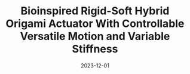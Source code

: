 ---
title: "Bioinspired Rigid-Soft Hybrid Origami Actuator With Controllable Versatile Motion and Variable Stiffness"
collection: publications
category: manuscripts
permalink: /publication/2023-12-01-bioinspired-origami-actuator
excerpt: 'Conventional soft pneumatic actuators (SPAs) are made of soft materials that facilitate safe interaction and adaptability. In positioning and loading tasks, however, SPAs demonstrate limited performance. In this article, we extend the current designs of SPAs upon integrating a tendon-driven parallel mechanism into a pneumatic origami chamber, inspired by the performances and structures of vertebrates. The inner rigid/outer soft actuator exploits the advantages of both, parallel mechanisms to achieve precise, versatile motion, and SPAs, to form a compliant, modular structure. With the antagonistic actuation of tendons-pulling and air-pushing, the actuator can exhibit multimode motion, tunable stiffness, and load-carrying maneuvers. Kinematic and quasi-static models are developed to predict the behavior and to control the actuator. Using readily accessible materials and fabrication methods, a prototype was built, on which validation experiments were conducted. The results prove the effectiveness of the model, and demonstrate the motion and stiffness characteristics of the actuator. The design strategy and comprehensive guidelines should expand the capabilities of soft robots for wider applications, and facilitate the development of robots with rigid-soft hybrid structures.'
date: 2023-12-01
venue: 'IEEE Transactions on Robotics'
paperurl: 'https://wang5056.github.io/files/Zhang et al. - 2023 - Bioinspired Rigid-Soft Hybrid Origami Actuator With Controllable Versatile Motion and Variable Stiff.pdf'
bibtexurl: 'https://wang5056.github.io/files/ZhangBioinspired.bib'
citation: 'Zhang, Zhuang and Chen, Genliang and Xun, Yuanhao and Long, Yongzhou and Wang, Jue and Wang, Hao and Angeles, Jorge. (2023). "Bioinspired Rigid-Soft Hybrid Origami Actuator With Controllable Versatile Motion and Variable Stiffness." <i>IEEE Transactions on Robotics</i>, 39(6), 4768-4784.'
---